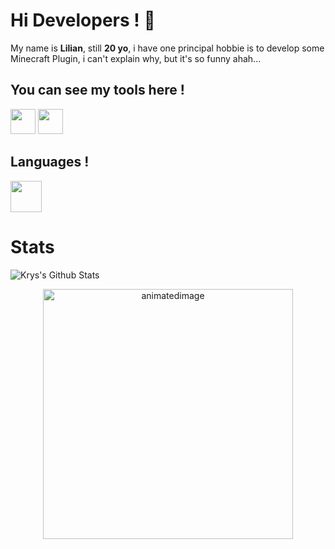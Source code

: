 # Hi Developers ! 👋

My name is **Lilian**, still **20 yo**, i have one principal hobbie is to develop some Minecraft Plugin, i can't explain why, but it's so funny ahah...


## You can see my tools here !

<p align="left">
  <img src="https://upload.wikimedia.org/wikipedia/commons/thumb/9/9c/IntelliJ_IDEA_Icon.svg/1200px-IntelliJ_IDEA_Icon.svg.png" width="40px">
  <img src="https://git-scm.com/images/logos/downloads/Git-Icon-1788C.png" width="40px">

</p>

## Languages !

<p align="left">
  <img src="https://cdn-icons-png.flaticon.com/512/226/226777.png" width="50px">
</p>

# Stats

<img alt="Krys's Github Stats" src="https://github-readme-stats.vercel.app/api?username=KryKox&show_icons=true&hide_border=true&theme=tokyonight" />

<p align="center">
  <img src="animated.gif" alt="animatedimage" width="400px">
</p
